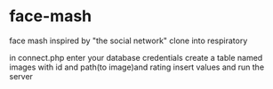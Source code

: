 # face-mash
face mash inspired by "the social network"
clone into  respiratory

in connect.php enter your database credentials
create a table named images with id and path(to image)and rating 
insert values
and run the server
